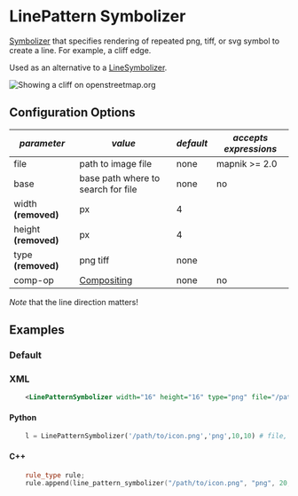 # LinePattern Symbolizer

[Symbolizer](SymbologySupport) that specifies rendering of repeated png, tiff, or svg symbol to create a line. For example, a cliff edge.

Used as an alternative to a [LineSymbolizer](LineSymbolizer).

![Showing a cliff on openstreetmap.org](http://a.tile.openstreetmap.org/18/141423/87855.png)

## Configuration Options
| *parameter* | *value* | *default* | *accepts expressions* |
|---|---|---|---|
| file | path to image file | none | mapnik >= 2.0 |
| base | base path where to search for file | none | no |
| width **(removed)**| px | 4 | |
| height **(removed)**| px | 4 | |
| type **(removed)**| png tiff | none | |
| comp-op | [Compositing](Compositing) | none | no |

*Note* that the line direction matters!

## Examples

### Default

### XML
```xml
    <LinePatternSymbolizer width="16" height="16" type="png" file="/path/to/icon.png"/>
```

#### Python
```python
    l = LinePatternSymbolizer('/path/to/icon.png','png',10,10) # file, type, width, height
```

#### C++
```cpp
    rule_type rule;
    rule.append(line_pattern_symbolizer("/path/to/icon.png", "png", 20, 20)); // file, type, width, height
```